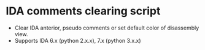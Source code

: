 # IDA comments clearing script
  * Clear IDA anterior, pseudo comments or set default color of disassembly view.
  * Supports IDA 6.x (python 2.x.x), 7.x (python 3.x.x)
